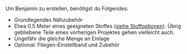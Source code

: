 Um Benjamin zu erstellen, benötigst du Folgendes:

*   Grundlegendes Nähzubehör
*   Etwa 0.5 Meter eines geeigneten Stoffes ([siehe Stoffoptionen](/docs/patterns/benjamin/fabric/)). Übrig gebliebene Teile eines vorherigen Projektes gehen vielleicht auch.
*   Ungefähr die gleiche Menge an Einlage
*   Optional: Fliegen-Einstellband und Zubehör
